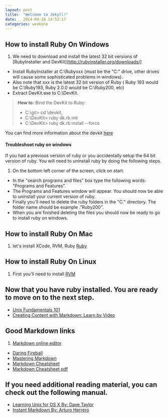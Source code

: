 ```yaml
---
layout: post
title:  "Welcome to Jekyll!"
date:   2014-04-18 14:52:17
categories: weekone
---
```


## How to install Ruby On Windows

1. We need to download and install the latest 32 bit versions of [RubyInstaller and DevKit](http://rubyinstaller.org/downloads/]
+ Install RubyInstaller at C:\Rubyxxx (must be the "C:\" drive, other drives will cause some sophisticated problems in windows).
+ Also note that xxx is the latest 32 bit version of Ruby ( Ruby 193 would be C:\Ruby193, Ruby 2.0.0 would be C:\Ruby200, etc)
+ Extract DevKit.exe to C:\DevKit.

> **How to:** Bind the DevKit to Ruby:
>
> - C:\git> cd \devkit,
> - C:\DevKit> ruby dk.rb init
> - C:\DevKit> ruby dk.rb install --force

You can find more information about the devkit [here](https://github.com/oneclick/rubyinstaller/wiki/Development-Kit)

#### Troubleshoot ruby on windows
If you had a previous version of ruby or you accidentally setup the 64 bit version of ruby. You will need to uninstall ruby by doing the following steps.

1. On the bottom left corner of the screen, click on start.
+ In the "search programs and files" box type the following words: "Programs and Features".
+ The Programs and Features window will appear. You should now be able to uninstall your current version of ruby.
+ Finally you'll need to delete the ruby folders in the "C:\" directory. The folder name should be example ."Ruby200".
+ When you are finished deleting the files you should now be ready to go to install ruby on windows.

## How to install Ruby On Mac
1. let's install XCode, RVM, Ruby [Ruby](https://www.youtube.com/watch?v=THG3BKy6JEI)

## How to install Ruby On Linux
1. First you'll need to install [RVM](https://www.youtube.com/watch?v=ScoT5dvZtCg)

## Now that you have ruby installed. You are ready to move on to the next step.

+ [Unix Fundamentals 101](http://techbus.safaribooksonline.com/video/operating-systems-and-server-administration/unix/9781449372514)
+ [Creating Content with Markdown: Learn by Video](http://techbus.safaribooksonline.com/video/web-design-and-development/9780133837629)


## Good Markdown links

1. [Markdown online editor](https://stackedit.io)
+ [Daring Fireball](http://daringfireball.net/projects/markdown/syntax)
+ [Mastering Markdown](https://guides.github.com/features/mastering-markdown/)
+ [Markdown Cheatsheet](https://github.com/adam-p/markdown-here/wiki/Markdown-Cheatsheet)
+ [Markdown Cheatsheet pdf](http://blog.lib.umn.edu/crosb002/leadership/Markdown_Cheat_Sheet.pdf)



## If you need additional reading material, you can check out the following manual.

+ [Learning Unix for OS X By: Dave Taylor](http://techbus.safaribooksonline.com/book/operating-systems/9781449332303)
+ [Instant Markdown By: Arturo Herrero ](http://techbus.safaribooksonline.com/book/web-design-and-development/9781783559145)


